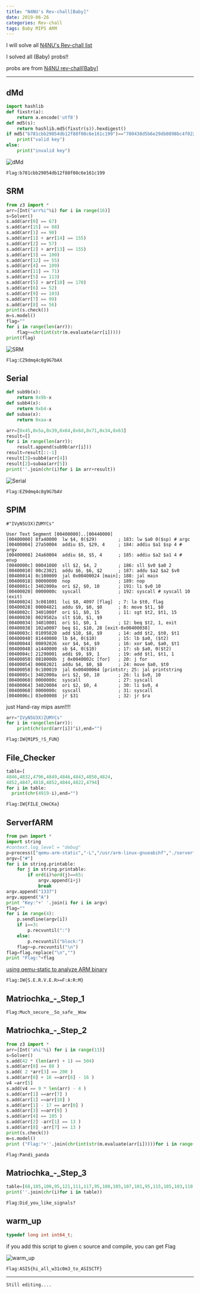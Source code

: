 ```yaml
---
title: "N4NU's Rev-chall[Baby]"
date: 2019-06-26
categories: Rev-chall
tags: Baby MIPS ARM
---
```

I will solve all [N4NU's Rev-chall list](https://pastebin.com/q7LGi8w5)

I solved all (Baby) probs!!

probs are from
[N4NU rev-chall[Baby]](https://github.com/N4NU/Reversing-Challenges-List/tree/master/Baby)

-------------------------------------

dMd
-----

```python
import hashlib
def fixstr(a):
    return a.encode('utf8')
def md5(s):
    return hashlib.md5(fixstr(s)).hexdigest()
if md5("b781cbb29054db12f88f08c6e161c199")=="780438d5b6e29db0898bc4f0225935c0":
    print("valid key")
else:
    print("invalid key")
```
![dMd](https://raw.githubusercontent.com/slyfizz3/slyfizz3.github.io/master/image/Rev-chall/Baby/dMd.png)

```
Flag:b781cbb29054db12f88f08c6e161c199
```

SRM
-----

```python
from z3 import *
arr=[Int("arr%i"%i) for i in range(16)]
s=Solver()
s.add(arr[0] == 67)
s.add(arr[15] == 88)
s.add(arr[1] == 90)
s.add(arr[1] + arr[14] == 155)
s.add(arr[2] == 57)
s.add(arr[2] + arr[13] == 155)
s.add(arr[3] == 100)
s.add(arr[12] == 55)
s.add(arr[4] == 109)
s.add(arr[11] == 71)
s.add(arr[5] == 113)
s.add(arr[5] + arr[10] == 170)
s.add(arr[6] == 52)
s.add(arr[9] == 103)
s.add(arr[7] == 99)
s.add(arr[8] == 56)
print(s.check())
m=s.model()
flag=""
for i in range(len(arr)):
	flag+=chr(int(str(m.evaluate(arr[i]))))
print(flag)
```

![SRM](https://raw.githubusercontent.com/slyfizz3/slyfizz3.github.io/master/image/Rev-chall/Baby/SRM.png)

```
Flag:CZ9dmq4c8g9G7bAX
```

Serial
-----

```python
def sub9b(x):
	return 0x9b-x
def subb4(x):
	return 0xb4-x
def subaa(x):
	return 0xaa-x

arr=[0x45,0x5a,0x39,0x64,0x6d,0x71,0x34,0x63]
result=[]
for i in range(len(arr)):
	result.append(sub9b(arr[i]))
result=result[::-1]
result[3]=subb4(arr[4])
result[2]=subaa(arr[5])
print(''.join(chr(i)for i in arr+result))
```

![Serial](https://raw.githubusercontent.com/slyfizz3/slyfizz3.github.io/master/image/Rev-chall/Baby/Serial.png)

```
Flag:EZ9dmq4c8g9G7bAV
```


SPIM
-----

```
#"IVyN5U3X)ZUMYCs"

User Text Segment [00400000]..[00440000]
[00400000] 8fa40000  lw $4, 0($29)        ; 183: lw $a0 0($sp) # argc 
[00400004] 27a50004  addiu $5, $29, 4     ; 184: addiu $a1 $sp 4 # argv 
[00400008] 24a60004  addiu $6, $5, 4      ; 185: addiu $a2 $a1 4 # envp 
[0040000c] 00041080  sll $2, $4, 2        ; 186: sll $v0 $a0 2 
[00400010] 00c23021  addu $6, $6, $2      ; 187: addu $a2 $a2 $v0 
[00400014] 0c100009  jal 0x00400024 [main]; 188: jal main 
[00400018] 00000000  nop                  ; 189: nop 
[0040001c] 3402000a  ori $2, $0, 10       ; 191: li $v0 10 
[00400020] 0000000c  syscall              ; 192: syscall # syscall 10 (exit) 
[00400024] 3c081001  lui $8, 4097 [flag]  ; 7: la $t0, flag 
[00400028] 00004821  addu $9, $0, $0      ; 8: move $t1, $0 
[0040002c] 3401000f  ori $1, $0, 15       ; 11: sgt $t2, $t1, 15 
[00400030] 0029502a  slt $10, $1, $9          
[00400034] 34010001  ori $1, $0, 1        ; 12: beq $t2, 1, exit 
[00400038] 102a0007  beq $1, $10, 28 [exit-0x00400038] 
[0040003c] 01095020  add $10, $8, $9      ; 14: add $t2, $t0, $t1 
[00400040] 81440000  lb $4, 0($10)        ; 15: lb $a0, ($t2) 
[00400044] 00892026  xor $4, $4, $9       ; 16: xor $a0, $a0, $t1 
[00400048] a1440000  sb $4, 0($10)        ; 17: sb $a0, 0($t2) 
[0040004c] 21290001  addi $9, $9, 1       ; 19: add $t1, $t1, 1 
[00400050] 0810000b  j 0x0040002c [for]   ; 20: j for 
[00400054] 00082021  addu $4, $0, $8      ; 24: move $a0, $t0 
[00400058] 0c100019  jal 0x00400064 [printstr; 25: jal printstring 
[0040005c] 3402000a  ori $2, $0, 10       ; 26: li $v0, 10 
[00400060] 0000000c  syscall              ; 27: syscall 
[00400064] 34020004  ori $2, $0, 4        ; 30: li $v0, 4 
[00400068] 0000000c  syscall              ; 31: syscall 
[0040006c] 03e00008  jr $31               ; 32: jr $ra 
```

just Hand-ray mips asm!!!!

```python
arr="IVyN5U3X)ZUMYCs"
for i in range(len(arr)):
	print(chr(ord(arr[i])^i),end="")
```

```
Flag:IW{M1P5_!S_FUN}
```

File_Checker
-----

```python
table=[
4846,4832,4796,4849,4846,4843,4850,4824,
4852,4847,4818,4852,4844,4822,4794]
for i in table:
  print(chr(4919-i),end="")
```

```
Flag:IW{FILE_CHeCKa}
```

ServerfARM
-----

```python
from pwn import *
import string
#context.log_level = "debug"
p=process(["qemu-arm-static","-L","/usr/arm-linux-gnueabihf","./serverfarm",'f','i','z','z'])
argv=["#"]
for i in string.printable:
	for j in string.printable:
		if ord(i)%ord(j)==65:
			argv.append(i+j)
			break
argv.append("1337")
argv.append("A")
print "Key:"+' '.join(i for i in argv)
flag=""
for i in range(4):
	p.sendline(argv[i])
	if i==3:
		p.recvuntil(":")
	else:
		p.recvuntil("block:")
	flag+=p.recvuntil("\n")
flag=flag.replace("\n","")
print "Flag:"+flag
```

[using qemu-static to analyze ARM binary](https://slyfizz3.github.io/tip/qemu-arm-static/)

```
Flag:IW{S.E.R.V.E.R>=F:A:R:M}
```

Matriochka_-_Step_1
-----

```
Flag:Much_secure__So_safe__Wow
```

Matriochka_-_Step_2
-----

```python
from z3 import *
arr=[Int('a%i'%i) for i in range(11)]
s=Solver()
s.add(42 * (len(arr) + 1) == 504)
s.add(arr[0] == 80 )
s.add( 2 *arr[3] == 200 )
s.add(arr[0] + 16 ==arr[6] - 16 )
v4 =arr[5]
s.add(v4 == 9 * len(arr) - 4 )
s.add(arr[1] ==arr[7] )
s.add(arr[1] ==arr[10] )
s.add(arr[1] - 17 == arr[0] )
s.add(arr[3] ==arr[9] )
s.add(arr[4] == 105 )
s.add(arr[2] -arr[1] == 13 )
s.add(arr[8] -arr[7] == 13 )
print(s.check())
m=s.model()
print ("Flag:"+''.join(chr(int(str(m.evaluate(arr[i]))))for i in range(11)))
```

```
Flag:Pandi_panda
```

Matriochka_-_Step_3
-----

```python
table=[68,105,100,95,121,111,117,95,108,105,107,101,95,115,105,103,110,97,108,115,63,]
print(''.join(chr(i)for i in table))
```

```
Flag:Did_you_like_signals?
```

warm_up
-----


```c
typedef long int int64_t;
```

if you add this script to given c source and compile,
you can get Flag

![warm_up](https://raw.githubusercontent.com/slyfizz3/slyfizz3.github.io/master/image/Rev-chall/Baby/warmup.png)

```
Flag:ASIS{hi_all_w31c0m3_to_ASISCTF}
```

-----

```
Still editing....
```
